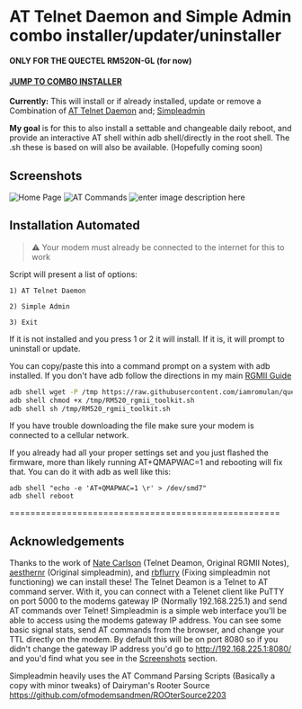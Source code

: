 # AT Telnet Daemon and Simple Admin combo installer/updater/uninstaller
**ONLY FOR THE QUECTEL RM520N-GL (for now)**
#### [JUMP TO COMBO INSTALLER](#installation-automated)
**Currently:** This will install or if already installed, update or remove a Combination of [AT Telnet Daemon](https://github.com/natecarlson/quectel-rgmii-at-command-client/tree/main/at_telnet_daemon)  and; [Simpleadmin](https://github.com/iamromulan/quectel-rgmii-simpleadmin)

**My goal** is for this to also install a settable and changeable daily reboot, and provide an interactive AT shell within adb shell/directly in the root shell. The .sh these is based on will also be available. (Hopefully coming soon)
## Screenshots
![Home Page](https://raw.githubusercontent.com/iamromulan/quectel-rgmii-simpleadmin-at-telnet-daemon/main/iamromulansimpleindex.png)
![AT Commands](https://raw.githubusercontent.com/iamromulan/quectel-rgmii-simpleadmin-at-telnet-daemon/main/iamromulanatcommands.png)
![enter image description here](https://raw.githubusercontent.com/iamromulan/quectel-rgmii-simpleadmin-at-telnet-daemon/main/iamromulansimpleTTL.png)
## Installation Automated

> :warning: Your modem must already be connected to the internet for this to work

Script will present a list of options:
    
    1) AT Telnet Daemon
    
    2) Simple Admin
    
    3) Exit

If it is not installed and you press 1 or 2 it will install. If it is, it will prompt to uninstall or update. 

You can copy/paste this into a command prompt on a system with adb installed. If you don't have adb follow the directions in my main [RGMII Guide](https://github.com/iamromulan/quectel-rgmii-configuration-notes#using-adb)
```bash
adb shell wget -P /tmp https://raw.githubusercontent.com/iamromulan/quectel-rgmii-simpleadmin-at-telnet-daemon/main/RM520_rgmii_toolkit.sh
adb shell chmod +x /tmp/RM520_rgmii_toolkit.sh
adb shell sh /tmp/RM520_rgmii_toolkit.sh
```
If you have trouble downloading the file make sure your modem is connected to a cellular network.

If you already had all your proper settings set and you just flashed the firmware, more than likely running AT+QMAPWAC=1 and rebooting will fix that. You can do it with adb as well like this:  

    adb shell "echo -e 'AT+QMAPWAC=1 \r' > /dev/smd7"
    adb shell reboot


====================================================

## Acknowledgements
Thanks to the work of [Nate Carlson](https://github.com/natecarlson) (Telnet Deamon, Original RGMII Notes), [aesthernr](https://github.com/aesthernr) (Original simpleadmin), and [rbflurry](https://github.com/rbflurry/) (Fixing simpleadmin not functioning) we can install these! The Telnet Deamon is a Telnet to AT command server. With it, you can connect with a Telenet client like PuTTY on port 5000 to the modems gateway IP (Normally 192.168.225.1) and send AT commands over Telnet! Simpleadmin is a simple web interface you'll be able to access using the modems gateway IP address. You can see some basic signal stats, send AT commands from the browser, and change your TTL directly on the modem. By default this will be on port 8080 so if you didn't change the gateway IP address you'd go to http://192.168.225.1:8080/ and you'd find what you see in the [Screenshots](#screenshots) section.

Simpleadmin heavily uses the AT Command Parsing Scripts (Basically a copy with minor tweaks) of Dairyman's Rooter Source https://github.com/ofmodemsandmen/ROOterSource2203


